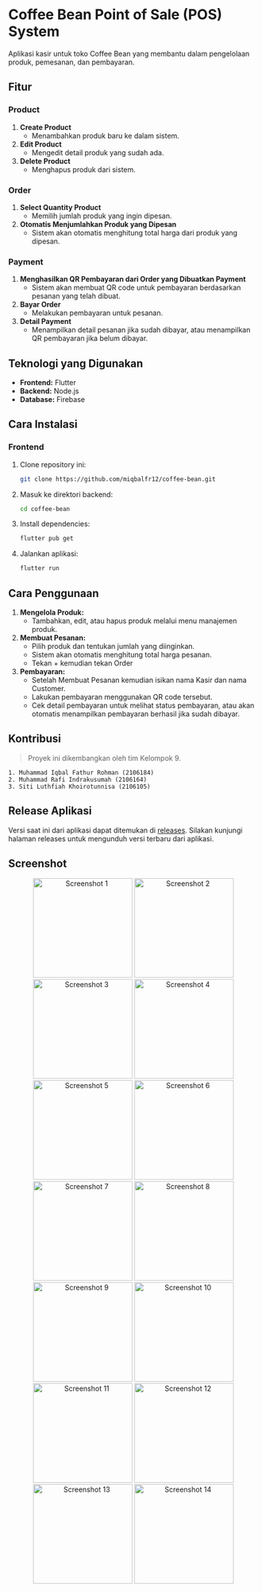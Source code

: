 # Coffee Bean Point of Sale (POS) System

Aplikasi kasir untuk toko Coffee Bean yang membantu dalam pengelolaan produk, pemesanan, dan pembayaran.

## Fitur

### Product

1. **Create Product**
   - Menambahkan produk baru ke dalam sistem.
2. **Edit Product**
   - Mengedit detail produk yang sudah ada.
3. **Delete Product**
   - Menghapus produk dari sistem.

### Order

1. **Select Quantity Product**
   - Memilih jumlah produk yang ingin dipesan.
2. **Otomatis Menjumlahkan Produk yang Dipesan**
   - Sistem akan otomatis menghitung total harga dari produk yang dipesan.

### Payment

1. **Menghasilkan QR Pembayaran dari Order yang Dibuatkan Payment**
   - Sistem akan membuat QR code untuk pembayaran berdasarkan pesanan yang telah dibuat.
2. **Bayar Order**
   - Melakukan pembayaran untuk pesanan.
3. **Detail Payment**
   - Menampilkan detail pesanan jika sudah dibayar, atau menampilkan QR pembayaran jika belum dibayar.

## Teknologi yang Digunakan

- **Frontend:** Flutter
- **Backend:** Node.js
- **Database:** Firebase

## Cara Instalasi

### Frontend

1. Clone repository ini:
   ```bash
   git clone https://github.com/miqbalfr12/coffee-bean.git
   ```
2. Masuk ke direktori backend:
   ```bash
   cd coffee-bean
   ```
3. Install dependencies:
   ```bash
   flutter pub get
   ```
4. Jalankan aplikasi:
   ```bash
   flutter run
   ```

## Cara Penggunaan

1. **Mengelola Produk:**
   - Tambahkan, edit, atau hapus produk melalui menu manajemen produk.
2. **Membuat Pesanan:**
   - Pilih produk dan tentukan jumlah yang diinginkan.
   - Sistem akan otomatis menghitung total harga pesanan.
   - Tekan + kemudian tekan Order
3. **Pembayaran:**
   - Setelah Membuat Pesanan kemudian isikan nama Kasir dan nama Customer.
   - Lakukan pembayaran menggunakan QR code tersebut.
   - Cek detail pembayaran untuk melihat status pembayaran, atau akan otomatis menampilkan pembayaran berhasil jika sudah dibayar.

## Kontribusi

> Proyek ini dikembangkan oleh tim Kelompok 9.

    1. Muhammad Iqbal Fathur Rohman (2106184)
    2. Muhammad Rafi Indrakusumah (2106164)
    3. Siti Luthfiah Khoirotunnisa (2106105)

## Release Aplikasi

Versi saat ini dari aplikasi dapat ditemukan di [releases](https://github.com/miqbalfr12/coffee-bean/releases). Silakan kunjungi halaman releases untuk mengunduh versi terbaru dari aplikasi.

## Screenshot

<p align="center">
  <img src="screenshot/splashscreen.jpg" alt="Screenshot 1" width="200"/>
  <img src="screenshot/listproduct.jpg" alt="Screenshot 2" width="200"/>
  <img src="screenshot/listpayment.jpg" alt="Screenshot 3" width="200"/>
  <img src="screenshot/floatingbutton.jpg" alt="Screenshot 4" width="200"/>
  <img src="screenshot/tambahproduct.jpg" alt="Screenshot 5" width="200"/>
  <img src="screenshot/donetambahproduct.jpg" alt="Screenshot 6" width="200"/>
  <img src="screenshot/detailproduct.jpg" alt="Screenshot 7" width="200"/>
  <img src="screenshot/tambahorder.jpg" alt="Screenshot 8" width="200"/>
  <img src="screenshot/loadingqr.jpg" alt="Screenshot 9" width="200"/>
  <img src="screenshot/qrpayment.jpg" alt="Screenshot 10" width="200"/>
  <img src="screenshot/bayar.jpg" alt="Screenshot 11" width="200"/>
  <img src="screenshot/lunas.jpg" alt="Screenshot 12" width="200"/>
  <img src="screenshot/checklistpayment.jpg" alt="Screenshot 13" width="200"/>
  <img src="screenshot/donepayment.jpg" alt="Screenshot 14" width="200"/>
</p>
